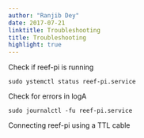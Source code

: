 ```yaml
---
author: "Ranjib Dey"
date: 2017-07-21
linktitle: Troubleshooting
title: Troubleshooting
highlight: true
---
```


Check if reef-pi is running

```
sudo ystemctl status reef-pi.service
```

Check for errors in logA

```
sudo journalctl -fu reef-pi.service
```

Connecting reef-pi using a TTL cable
